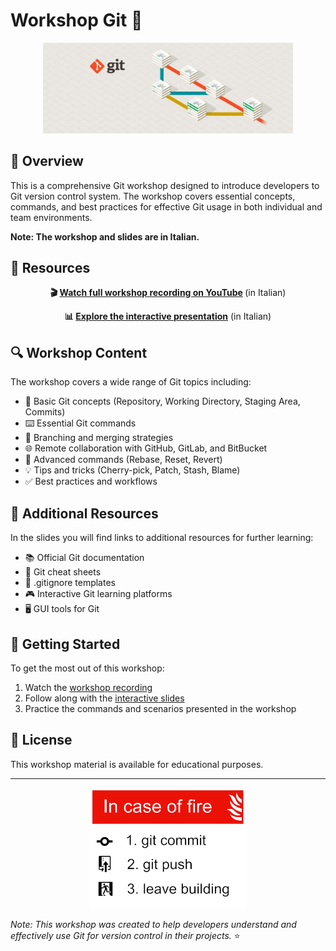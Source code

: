 # Workshop Git 🚀

<p align="center">
  <img src="assets/images/git-copertina.jpg" alt="Git Logo" width="400">
</p>

## 📖 Overview

This is a comprehensive Git workshop designed to introduce developers to Git version control system. The workshop covers essential concepts, commands, and best practices for effective Git usage in both individual and team environments.

**Note: The workshop and slides are in Italian.**

## 🔗 Resources

<p align="center">
  <b>🎬 <a href="https://youtu.be/QbXAskIENVM">Watch full workshop recording on YouTube</a> </b> (in Italian)
</p>
<p align="center">
  <b>📊 <a href="https://zakantonio.github.io/workshop-git/">Explore the interactive presentation</a></b> (in Italian)
</p>

## 🔍 Workshop Content

The workshop covers a wide range of Git topics including:

- 📁 Basic Git concepts (Repository, Working Directory, Staging Area, Commits)
- ⌨️ Essential Git commands
- 🌿 Branching and merging strategies
- 🌐 Remote collaboration with GitHub, GitLab, and BitBucket
- 🔧 Advanced commands (Rebase, Reset, Revert)
- 💡 Tips and tricks (Cherry-pick, Patch, Stash, Blame)
- ✅ Best practices and workflows

## 🔗 Additional Resources
In the slides you will find links to additional resources for further learning:
- 📚 Official Git documentation
- 📝 Git cheat sheets
- 🙈 .gitignore templates
- 🎮 Interactive Git learning platforms
- 🖥️ GUI tools for Git

## 🚀 Getting Started

To get the most out of this workshop:

1. Watch the [workshop recording](https://youtu.be/QbXAskIENVM)
2. Follow along with the [interactive slides](https://zakantonio.github.io/workshop-git/)
3. Practice the commands and scenarios presented in the workshop

## 📜 License

This workshop material is available for educational purposes.

---

<p align="center">
  <img src="assets/images/incaseoffire.png" alt="Git Branching" width="250">
</p>

*Note: This workshop was created to help developers understand and effectively use Git for version control in their projects.* ⭐